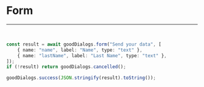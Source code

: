 <script setup lang="ts">
import {ref} from 'vue'
import GoodDialogForm from './GoodDialogForm.vue'
import {goodDialogs} from '../src/gooddialogs.service'
import GToggleDarkMode from "../components/GToggleDarkMode.vue";
const pruebaBool = ref(false)
</script>

# Form
---
<GToggleDarkMode></GToggleDarkMode>
<br/>
<GoodDialogForm></GoodDialogForm>

``` ts
const result = await goodDialogs.form("Send your data", [
    { name: "name", label: "Name", type: "text" },
    { name: "lastName", label: "Last Name", type: "text" },
]);
if (!result) return goodDialogs.cancelled();

goodDialogs.success(JSON.stringify(result).toString());

```